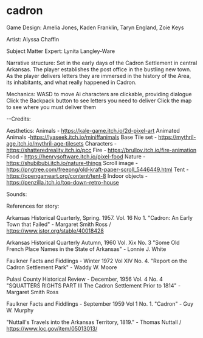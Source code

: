 # cadron

Game Design: Amelia Jones, Kaden Franklin, Taryn England, Zoie Keys

Artist: Alyssa Chaffin

Subject Matter Expert: Lynita Langley-Ware

Narrative structure:
  Set in the early days of the Cadron Settlement in central Arkansas. The player establishes the post office in the bustling new town. As the player delivers letters they are immersed in the history of the Area, its inhabitants, and what really happened in Cadron.

Mechanics:
  WASD to move
  Ai characters are clickable, providing dialogue
  Click the Backpack button to see letters you need to deliver
  Click the map to see where you must deliver them


--Credits:

Aesthetics:
Animals - https://kale-game.itch.io/2d-pixel-art
Animated Animals -https://lyaseek.itch.io/miniffanimals
Base Tile set - https://mythril-age.itch.io/mythril-age-tilesets
Characters - https://shatteredreality.itch.io/pcc
Fire - https://brullov.itch.io/fire-animation
Food - https://henrysoftware.itch.io/pixel-food
Nature - https://shubibubi.itch.io/nature-things
Scroll image - https://pngtree.com/freepng/old-kraft-paper-scroll_5446449.html
Tent - https://opengameart.org/content/tent-8
Indoor objects - https://penzilla.itch.io/top-down-retro-house

Sounds:


References for story:

Arkansas Historical Quarterly, Spring. 1957. Vol. 16 No 1. "Cadron: An Early Town that Failed" - Margaret Smith Ross / https://www.jstor.org/stable/40018428

Arkansas Historical Quarterly Autumn, 1960 Vol. Xix No. 3 "Some Old French Place Names in the State of Arkansas" - Lonnie J. White

Faulkner Facts and Fiddlings - Winter 1972 Vol XIV No. 4. "Report on the Cadron Settlement Park" - Waddy W. Moore

Pulasi County Historical Review - December, 1956 Vol. 4 No. 4  "SQUATTERS RIGHTS PART III The Cadron Settlement Prior to 1814" - Margaret Smith Ross

 Faulkner Facts and Fiddlings - September 1959 Vol 1 No. 1. "Cadron" - Guy W. Murphy

 "Nuttall's Travels into the Arkansas Territory, 1819." - Thomas Nuttall / https://www.loc.gov/item/05013013/
